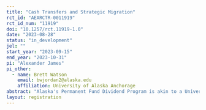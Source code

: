 ```yaml
---
title: "Cash Transfers and Strategic Migration"
rct_id: "AEARCTR-0011919"
rct_id_num: "11919"
doi: "10.1257/rct.11919-1.0"
date: "2023-08-28"
status: "in_development"
jel: ""
start_year: "2023-09-15"
end_year: "2023-10-31"
pi: "Alexander James"
pi_other:
  - name: Brett Watson
    email: bwjordan2@alaska.edu
    affiliation: University of Alaska Anchorage
abstract: "Alaska's Permanent Fund Dividend Program is akin to a Universal Cash-Transfer program, paying (virtually) every Alaskan resident $2,000 per year. Yet, little is known about whether this program influences people's migration decisions. Whereas existing literature suggests people do move for financial gain (e.g., to receive a tax cut), cash transfers may create alternative behavioral responses. Herein we survey roughly 4000 people on Prolific to gauge their preference for - and stated willingness to move for -  equivalently-sized cash transfers and tax cuts. Conventional economic theory suggests people should view tax cuts and cash transfers similarly. However, we hypothesize that loss aversion, employment status, income, parenthood and political ideology may all cause people to view such programs differently. Any documented lack of fungibility will be explored using  the observed heterogeneity of the subject pool."
layout: registration
---
```


